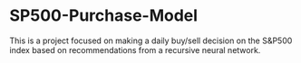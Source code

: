 # SP500-Purchase-Model
This is a project focused on making a daily buy/sell decision on the S&amp;P500 index based on recommendations from a recursive neural network.
